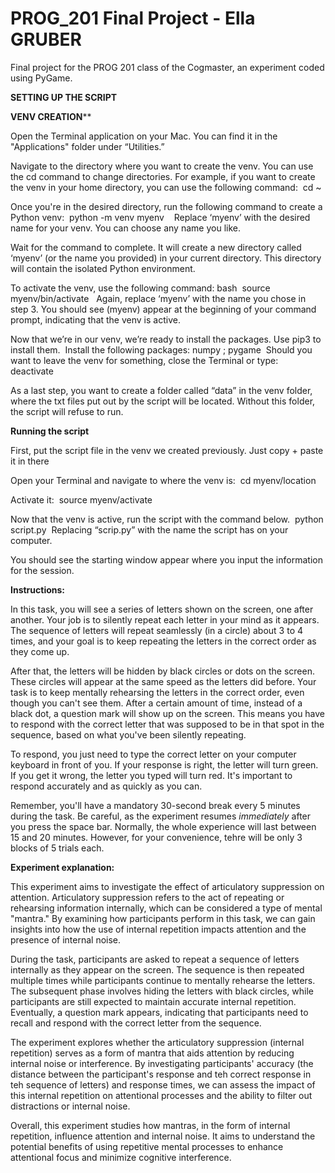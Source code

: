 # PROG_201 Final Project - Ella GRUBER
Final project for the PROG 201 class of the Cogmaster, an experiment coded using PyGame.

**SETTING UP THE SCRIPT**

**VENV CREATION****

Open the Terminal application on your Mac. You can find it in the "Applications" folder under “Utilities.” 

Navigate to the directory where you want to create the venv. You can use the cd command to change directories. For example, if you want to create the venv in your home directory, you can use the following command:  cd ~ 


Once you're in the desired directory, run the following command to create a Python venv:  python -m venv myenv    Replace ‘myenv’ with the desired name for your venv. You can choose any name you like. 

Wait for the command to complete. It will create a new directory called ‘myenv’ (or the name you provided) in your current directory. This directory will contain the isolated Python environment. 

To activate the venv, use the following command: bash  source myenv/bin/activate   Again, replace ‘myenv’ with the name you chose in step 3. You should see (myenv) appear at the beginning of your command prompt, indicating that the venv is active. 

Now that we’re in our venv, we’re ready to install the packages. Use pip3 to install them.  Install the following packages: numpy ; pygame 
Should you want to leave the venv for something, close the Terminal or type:   deactivate 

As a last step, you want to create a folder called “data” in the venv folder, where the txt files put out by the script will be located. Without this folder, the script will refuse to run.

**Running the script**

First, put the script file in the venv we created previously. Just copy + paste it in there 

Open your Terminal and navigate to where the venv is:  cd myenv/location

Activate it:  source myenv/activate

Now that the venv is active, run the script with the command below.  python script.py  Replacing “scrip.py” with the name the script has on your computer. 

You should see the starting window appear where you input the information for the session.



**Instructions:**

In this task, you will see a series of letters shown on the screen, one after another. Your job is to silently repeat each letter in your mind as it appears. The sequence of letters will repeat seamlessly (in a circle) about 3 to 4 times, and your goal is to keep repeating the letters in the correct order as they come up.

After that, the letters will be hidden by black circles or dots on the screen. These circles will appear at the same speed as the letters did before. Your task is to keep mentally rehearsing the letters in the correct order, even though you can't see them. After a certain amount of time, instead of a black dot, a question mark will show up on the screen. This means you have to respond with the correct letter that was supposed to be in that spot in the sequence, based on what you've been silently repeating.

To respond, you just need to type the correct letter on your computer keyboard in front of you. If your response is right, the letter will turn green. If you get it wrong, the letter you typed will turn red. It's important to respond accurately and as quickly as you can.

Remember, you'll have a mandatory 30-second break every 5 minutes during the task. Be careful, as the experiment resumes _immediately_ after you press the space bar. Normally, the whole experience will last between 15 and 20 minutes. However, for your convenience, tehre will be only 3 blocks of 5 trials each.


**Experiment explanation:**

This experiment aims to investigate the effect of articulatory suppression on attention. Articulatory suppression refers to the act of repeating or rehearsing information internally, which can be considered a type of mental "mantra." By examining how participants perform in this task, we can gain insights into how the use of internal repetition impacts attention and the presence of internal noise.

During the task, participants are asked to repeat a sequence of letters internally as they appear on the screen. The sequence is then repeated multiple times while participants continue to mentally rehearse the letters. The subsequent phase involves hiding the letters with black circles, while participants are still expected to maintain accurate internal repetition. Eventually, a question mark appears, indicating that participants need to recall and respond with the correct letter from the sequence.

The experiment explores whether the articulatory suppression (internal repetition) serves as a form of mantra that aids attention by reducing internal noise or interference. By investigating participants' accuracy (the distance between the participant's response and teh correct response in teh sequence of letters) and response times, we can assess the impact of this internal repetition on attentional processes and the ability to filter out distractions or internal noise.

Overall, this experiment studies how mantras, in the form of internal repetition, influence attention and internal noise. It aims to understand the potential benefits of using repetitive mental processes to enhance attentional focus and minimize cognitive interference.
